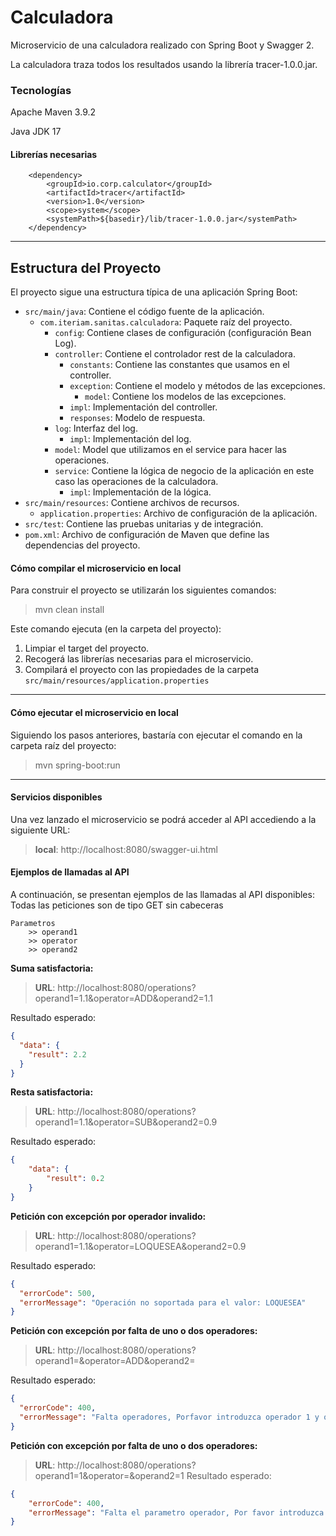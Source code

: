 # Calculadora
Microservicio de una calculadora realizado con Spring Boot y Swagger 2.

La calculadora traza todos los resultados usando la librería tracer-1.0.0.jar.
### Tecnologías

Apache Maven 3.9.2

Java JDK 17

#### Librerías necesarias
<!-- librería de tracer -->
		<dependency>
			<groupId>io.corp.calculator</groupId>
			<artifactId>tracer</artifactId>
			<version>1.0</version>
			<scope>system</scope>
			<systemPath>${basedir}/lib/tracer-1.0.0.jar</systemPath>
		</dependency>
---
## Estructura del Proyecto

El proyecto sigue una estructura típica de una aplicación Spring Boot:

- `src/main/java`: Contiene el código fuente de la aplicación.
    - `com.iteriam.sanitas.calculadora`: Paquete raíz del proyecto.
        - `config`: Contiene clases de configuración (configuración Bean Log).
        - `controller`: Contiene el controlador rest de la calculadora.
          - `constants`: Contiene las constantes que usamos en el controller.
          - `exception`: Contiene el modelo y métodos de las excepciones.
            - `model`: Contiene los modelos de las excepciones.
          - `impl`: Implementación del controller.
          - `responses`: Modelo de respuesta.
        - `log`: Interfaz del log.
          - `impl`: Implementación del log.
        - `model`: Model que utilizamos en el service para hacer las operaciones.
        - `service`: Contiene la lógica de negocio de la aplicación en este caso las operaciones de la calculadora.
          - `impl`: Implementación de la lógica.
- `src/main/resources`: Contiene archivos de recursos.
    - `application.properties`: Archivo de configuración de la aplicación.
- `src/test`: Contiene las pruebas unitarias y de integración.
- `pom.xml`: Archivo de configuración de Maven que define las dependencias del proyecto.

#### Cómo compilar el microservicio en local

Para construir el proyecto se utilizarán los siguientes comandos:

> mvn clean install

Este comando ejecuta (en la carpeta del proyecto): 
1. Limpiar el target del proyecto.
2. Recogerá las librerías necesarias para el microservicio.
3. Compilará el proyecto con las propiedades de la carpeta `src/main/resources/application.properties`

---

#### Cómo ejecutar el microservicio en local
Siguiendo los pasos anteriores, bastaría con ejecutar el comando en la carpeta raíz del proyecto:

> mvn spring-boot:run

---

#### Servicios disponibles
Una vez lanzado el microservicio se podrá acceder al API accediendo a la siguiente URL:
> **local**: http://localhost:8080/swagger-ui.html

#### Ejemplos de llamadas al API

A continuación, se presentan ejemplos de las llamadas al API disponibles:
Todas las peticiones son de tipo GET sin cabeceras
    
    Parametros
        >> operand1
        >> operator
        >> operand2

**Suma satisfactoria:**
> **URL**: http://localhost:8080/operations?operand1=1.1&operator=ADD&operand2=1.1

Resultado esperado:
```json
{
  "data": {
    "result": 2.2
  }
}
```

**Resta satisfactoria:**
> **URL**: http://localhost:8080/operations?operand1=1.1&operator=SUB&operand2=0.9

Resultado esperado:
```json
{
    "data": {
        "result": 0.2
    }
}
```

**Petición con excepción por operador invalido:**
> **URL**: http://localhost:8080/operations?operand1=1.1&operator=LOQUESEA&operand2=0.9

Resultado esperado:
```json
{
  "errorCode": 500,
  "errorMessage": "Operación no soportada para el valor: LOQUESEA"
}

```
**Petición con excepción por falta de uno o dos operadores:**
> **URL**: http://localhost:8080/operations?operand1=&operator=ADD&operand2=

Resultado esperado:
```json
{
  "errorCode": 400,
  "errorMessage": "Falta operadores, Porfavor introduzca operador 1 y operador 2 para hacer el cálculo."
}
```
**Petición con excepción por falta de uno o dos operadores:**
> **URL**: http://localhost:8080/operations?operand1=1&operator=&operand2=1
Resultado esperado:
```json
{
    "errorCode": 400,
    "errorMessage": "Falta el parametro operador, Por favor introduzca un operador valido ADD o SUB."
}